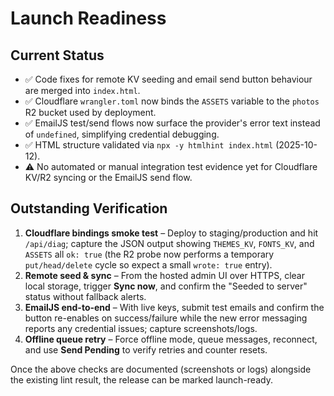 # Launch Readiness

## Current Status
- ✅ Code fixes for remote KV seeding and email send button behaviour are merged into `index.html`.
- ✅ Cloudflare `wrangler.toml` now binds the `ASSETS` variable to the `photos` R2 bucket used by deployment.
- ✅ EmailJS test/send flows now surface the provider's error text instead of `undefined`, simplifying credential debugging.
- ✅ HTML structure validated via `npx -y htmlhint index.html` (2025-10-12).
- ⚠️ No automated or manual integration test evidence yet for Cloudflare KV/R2 syncing or the EmailJS send flow.

## Outstanding Verification
1. **Cloudflare bindings smoke test** – Deploy to staging/production and hit `/api/diag`; capture the JSON output showing `THEMES_KV`, `FONTS_KV`, and `ASSETS` all `ok: true` (the R2 probe now performs a temporary `put/head/delete` cycle so expect a small `wrote: true` entry).
2. **Remote seed & sync** – From the hosted admin UI over HTTPS, clear local storage, trigger **Sync now**, and confirm the "Seeded to server" status without fallback alerts.
3. **EmailJS end-to-end** – With live keys, submit test emails and confirm the button re-enables on success/failure while the new error messaging reports any credential issues; capture screenshots/logs.
4. **Offline queue retry** – Force offline mode, queue messages, reconnect, and use **Send Pending** to verify retries and counter resets.

Once the above checks are documented (screenshots or logs) alongside the existing lint result, the release can be marked launch-ready.
